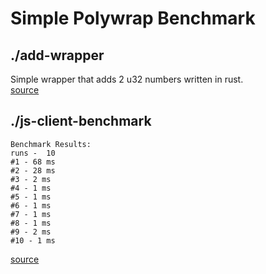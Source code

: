 # Simple Polywrap Benchmark
## ./add-wrapper
Simple wrapper that adds 2 u32 numbers written in rust.  
[source](./add-wrapper/src/)

## ./js-client-benchmark
```
Benchmark Results:
runs -  10
#1 - 68 ms
#2 - 28 ms
#3 - 2 ms
#4 - 1 ms
#5 - 1 ms
#6 - 1 ms
#7 - 1 ms
#8 - 1 ms
#9 - 2 ms
#10 - 1 ms
```  
[source](./js-client-benchmark/src/index.ts)

